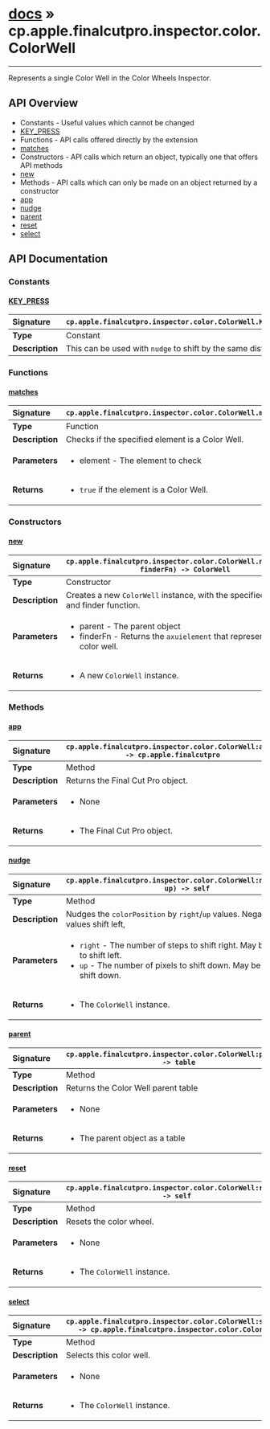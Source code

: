 # [docs](index.md) » cp.apple.finalcutpro.inspector.color.ColorWell
---

Represents a single Color Well in the Color Wheels Inspector.

## API Overview
* Constants - Useful values which cannot be changed
 * [KEY_PRESS](#key_press)
* Functions - API calls offered directly by the extension
 * [matches](#matches)
* Constructors - API calls which return an object, typically one that offers API methods
 * [new](#new)
* Methods - API calls which can only be made on an object returned by a constructor
 * [app](#app)
 * [nudge](#nudge)
 * [parent](#parent)
 * [reset](#reset)
 * [select](#select)

## API Documentation

### Constants

#### [KEY_PRESS](#key_press)
| <span style="float: left;">**Signature**</span> | <span style="float: left;">`cp.apple.finalcutpro.inspector.color.ColorWell.KEY_PRESS` </span>                                                          |
| -----------------------------------------------------|---------------------------------------------------------------------------------------------------------|
| **Type**                                             | Constant |
| **Description**                                      | This can be used with `nudge` to shift by the same distance |

### Functions

#### [matches](#matches)
| <span style="float: left;">**Signature**</span> | <span style="float: left;">`cp.apple.finalcutpro.inspector.color.ColorWell.matches(element)` </span>                                                          |
| -----------------------------------------------------|---------------------------------------------------------------------------------------------------------|
| **Type**                                             | Function |
| **Description**                                      | Checks if the specified element is a Color Well. |
| **Parameters**                                       | <ul><li>element   - The element to check</li></ul> |
| **Returns**                                          | <ul><li><code>true</code> if the element is a Color Well.</li></ul> |

### Constructors

#### [new](#new)
| <span style="float: left;">**Signature**</span> | <span style="float: left;">`cp.apple.finalcutpro.inspector.color.ColorWell.new(parent, finderFn) -> ColorWell` </span>                                                          |
| -----------------------------------------------------|---------------------------------------------------------------------------------------------------------|
| **Type**                                             | Constructor |
| **Description**                                      | Creates a new `ColorWell` instance, with the specified parent and finder function. |
| **Parameters**                                       | <ul><li>parent - The parent object</li><li>finderFn - Returns the <code>axuielement</code> that represents the color well.</li></ul> |
| **Returns**                                          | <ul><li>A new <code>ColorWell</code> instance.</li></ul> |

### Methods

#### [app](#app)
| <span style="float: left;">**Signature**</span> | <span style="float: left;">`cp.apple.finalcutpro.inspector.color.ColorWell:app() -> cp.apple.finalcutpro` </span>                                                          |
| -----------------------------------------------------|---------------------------------------------------------------------------------------------------------|
| **Type**                                             | Method |
| **Description**                                      | Returns the Final Cut Pro object. |
| **Parameters**                                       | <ul><li>None</li></ul> |
| **Returns**                                          | <ul><li>The Final Cut Pro object.</li></ul> |

#### [nudge](#nudge)
| <span style="float: left;">**Signature**</span> | <span style="float: left;">`cp.apple.finalcutpro.inspector.color.ColorWell:nudge(right, up) -> self` </span>                                                          |
| -----------------------------------------------------|---------------------------------------------------------------------------------------------------------|
| **Type**                                             | Method |
| **Description**                                      | Nudges the `colorPosition` by `right`/`up` values. Negative `right` values shift left, |
| **Parameters**                                       | <ul><li><code>right</code> - The number of steps to shift right. May be negative to shift left.</li><li><code>up</code> - The number of pixels to shift down. May be negative to shift down.</li></ul> |
| **Returns**                                          | <ul><li>The <code>ColorWell</code> instance.</li></ul> |

#### [parent](#parent)
| <span style="float: left;">**Signature**</span> | <span style="float: left;">`cp.apple.finalcutpro.inspector.color.ColorWell:parent() -> table` </span>                                                          |
| -----------------------------------------------------|---------------------------------------------------------------------------------------------------------|
| **Type**                                             | Method |
| **Description**                                      | Returns the Color Well parent table |
| **Parameters**                                       | <ul><li>None</li></ul> |
| **Returns**                                          | <ul><li>The parent object as a table</li></ul> |

#### [reset](#reset)
| <span style="float: left;">**Signature**</span> | <span style="float: left;">`cp.apple.finalcutpro.inspector.color.ColorWell:reset() -> self` </span>                                                          |
| -----------------------------------------------------|---------------------------------------------------------------------------------------------------------|
| **Type**                                             | Method |
| **Description**                                      | Resets the color wheel. |
| **Parameters**                                       | <ul><li>None</li></ul> |
| **Returns**                                          | <ul><li>The <code>ColorWell</code> instance.</li></ul> |

#### [select](#select)
| <span style="float: left;">**Signature**</span> | <span style="float: left;">`cp.apple.finalcutpro.inspector.color.ColorWell:select() -> cp.apple.finalcutpro.inspector.color.ColorWell` </span>                                                          |
| -----------------------------------------------------|---------------------------------------------------------------------------------------------------------|
| **Type**                                             | Method |
| **Description**                                      | Selects this color well. |
| **Parameters**                                       | <ul><li>None</li></ul> |
| **Returns**                                          | <ul><li>The <code>ColorWell</code> instance.</li></ul> |

